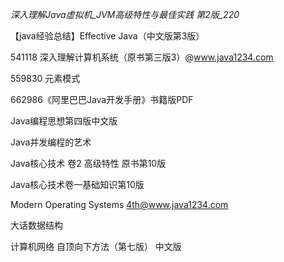 _深入理解Java虚拟机_JVM高级特性与最佳实践 第2版_220_

【java经验总结】Effective Java（中文版第3版）

541118 深入理解计算机系统（原书第三版3）@www.java1234.com

559830 元素模式

662986《阿里巴巴Java开发手册》书籍版PDF

Java编程思想第四版中文版

Java并发编程的艺术

Java核心技术 卷2 高级特性 原书第10版

Java核心技术卷一基础知识第10版

Modern Operating Systems 4th@www.java1234.com

大话数据结构

计算机网络  自顶向下方法（第七版） 中文版